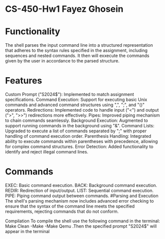 # CS-450-Hw1 Fayez Ghosein

# Functionality
The shell parses the input command line into a structured representation that adheres to the syntax rules specified in the assignment, including sequences and nested commands. It then will exxecute the commands given by the user in accordance to the parsed structure.
# Features
Custom Prompt ("S2024$"): Implemented to match assignment specifications.
Command Execution: Support for executing basic Unix commands and advanced command structures using ",", ";", and "()" operators.
Redirections: Implemented code to handle input ("<") and output (">", ">>") redirections more effectively.
Pipes: Improved piping mechanism to chain commands seamlessly.
Background Execution: Augmented to support running commands in the background using "&".
Command Lists: Upgraded to execute a list of commands separated by ";" with proper handling of command execution order.
Parenthesis Handling: Integrated ability to execute commands within parentheses with precedence, allowing for complex command structures.
Error Detection: Added functionality to identify and reject illegal command lines.
# Commands
EXEC: Basic command execution.
BACK: Background command execution.
REDIR: Redirection of input/output.
LIST: Sequential command execution.
PIPE: Piping command output between commands.
#Parsing and Execution
The shell's parsing mechanism now includes advanced error checking to ensure that the syntax of the command line meets the specified requirements, rejecting commands that do not conform.

Compilation
To compile the shell use the following command in the terminal:
Make Clean
-Make
-Make Qemu
.Then the specified prompt "S2024$" will appear in the terminal
